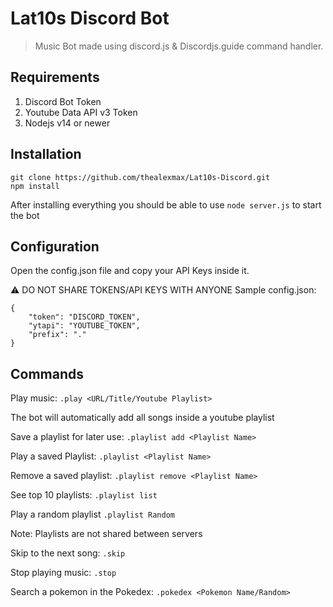 # Lat10s Discord Bot
> Music Bot made using discord.js & Discordjs.guide command handler.
## Requirements
1. Discord Bot Token
2. Youtube Data API v3 Token
3. Nodejs v14 or newer
## Installation

    git clone https://github.com/thealexmax/Lat10s-Discord.git
    npm install
 After installing everything you should be able to use `node server.js` to start the bot
 ## Configuration
 Open the config.json file and copy your API Keys inside it.
 
 ⚠️ DO NOT SHARE TOKENS/API KEYS WITH ANYONE
 Sample config.json:
 

    {
	    "token": "DISCORD_TOKEN",
	    "ytapi": "YOUTUBE_TOKEN",
	    "prefix": "."
	}

 ## Commands
 Play music: `.play <URL/Title/Youtube Playlist>`
 
 The bot will automatically add all songs inside a youtube playlist
 
 Save a playlist for later use: `.playlist add <Playlist Name>`
 
 Play a saved Playlist: `.playlist <Playlist Name>`
 
 Remove a saved playlist: `.playlist remove <Playlist Name>`
 
 See top 10 playlists: `.playlist list`
 
 Play a random playlist `.playlist Random`
 
 Note: Playlists are not shared between servers
 
 Skip to the next song: `.skip`
 
 Stop playing music: `.stop`
 
 Search a pokemon in the Pokedex: `.pokedex <Pokemon Name/Random>`
 
